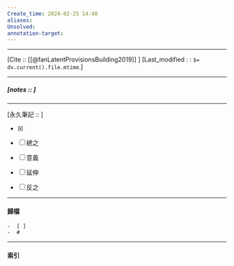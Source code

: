 ```yaml
---
Create_time: 2024-02-25 14:48
aliases: 
Unsolved: 
annotation-target:
---
```


---
[Cite :: [[@fanLatentProvisionsBuilding2019]] ]
[Last_modified : : `$= dv.current().file.mtime`.]


---
##### [notes ::   ]


---

[永久筆記 :: ]
	
- [x]

- [ ] 總之

- [ ] 意義

- [ ] 延伸

- [ ] 反之


---
#### 歸檔 
	-  [ ]
	-  #


---
#### 索引
